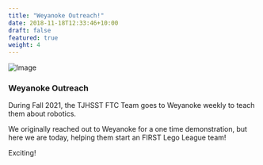 ```yaml
---
title: "Weyanoke Outreach!"
date: 2018-11-18T12:33:46+10:00
draft: false
featured: true
weight: 4
---
```

![Image](/images/illustrations/weyanoke1.png)

### Weyanoke Outreach

During Fall 2021, the TJHSST FTC Team goes to Weyanoke weekly to teach them about robotics. 

We originally reached out to Weyanoke for a one time demonstration, but here we are today, helping them start an FIRST Lego League team!

Exciting!

